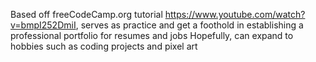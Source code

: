 Based off freeCodeCamp.org tutorial https://www.youtube.com/watch?v=bmpI252DmiI, serves as practice and get a foothold in establishing a professional portfolio for resumes and jobs
Hopefully, can expand to hobbies such as coding projects and pixel art